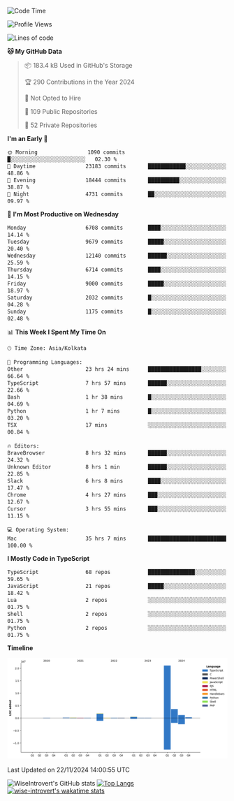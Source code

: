 <!--START_SECTION:waka-->
![Code Time](http://img.shields.io/badge/Code%20Time-1%2C881%20hrs%2025%20mins-blue)

![Profile Views](http://img.shields.io/badge/Profile%20Views-3-blue)

![Lines of code](https://img.shields.io/badge/From%20Hello%20World%20I%27ve%20Written-29.1%20million%20lines%20of%20code-blue)

**🐱 My GitHub Data** 

> 📦 183.4 kB Used in GitHub's Storage 
 > 
> 🏆 290 Contributions in the Year 2024
 > 
> 🚫 Not Opted to Hire
 > 
> 📜 109 Public Repositories 
 > 
> 🔑 52 Private Repositories 
 > 
**I'm an Early 🐤** 

```text
🌞 Morning                1090 commits        █░░░░░░░░░░░░░░░░░░░░░░░░   02.30 % 
🌆 Daytime                23183 commits       ████████████░░░░░░░░░░░░░   48.86 % 
🌃 Evening                18444 commits       ██████████░░░░░░░░░░░░░░░   38.87 % 
🌙 Night                  4731 commits        ██░░░░░░░░░░░░░░░░░░░░░░░   09.97 % 
```
📅 **I'm Most Productive on Wednesday** 

```text
Monday                   6708 commits        ████░░░░░░░░░░░░░░░░░░░░░   14.14 % 
Tuesday                  9679 commits        █████░░░░░░░░░░░░░░░░░░░░   20.40 % 
Wednesday                12140 commits       ██████░░░░░░░░░░░░░░░░░░░   25.59 % 
Thursday                 6714 commits        ████░░░░░░░░░░░░░░░░░░░░░   14.15 % 
Friday                   9000 commits        █████░░░░░░░░░░░░░░░░░░░░   18.97 % 
Saturday                 2032 commits        █░░░░░░░░░░░░░░░░░░░░░░░░   04.28 % 
Sunday                   1175 commits        █░░░░░░░░░░░░░░░░░░░░░░░░   02.48 % 
```


📊 **This Week I Spent My Time On** 

```text
🕑︎ Time Zone: Asia/Kolkata

💬 Programming Languages: 
Other                    23 hrs 24 mins      █████████████████░░░░░░░░   66.64 % 
TypeScript               7 hrs 57 mins       ██████░░░░░░░░░░░░░░░░░░░   22.66 % 
Bash                     1 hr 38 mins        █░░░░░░░░░░░░░░░░░░░░░░░░   04.69 % 
Python                   1 hr 7 mins         █░░░░░░░░░░░░░░░░░░░░░░░░   03.20 % 
TSX                      17 mins             ░░░░░░░░░░░░░░░░░░░░░░░░░   00.84 % 

🔥 Editors: 
BraveBrowser             8 hrs 32 mins       ██████░░░░░░░░░░░░░░░░░░░   24.32 % 
Unknown Editor           8 hrs 1 min         ██████░░░░░░░░░░░░░░░░░░░   22.85 % 
Slack                    6 hrs 8 mins        ████░░░░░░░░░░░░░░░░░░░░░   17.47 % 
Chrome                   4 hrs 27 mins       ███░░░░░░░░░░░░░░░░░░░░░░   12.67 % 
Cursor                   3 hrs 55 mins       ███░░░░░░░░░░░░░░░░░░░░░░   11.15 % 

💻 Operating System: 
Mac                      35 hrs 7 mins       █████████████████████████   100.00 % 
```

**I Mostly Code in TypeScript** 

```text
TypeScript               68 repos            ███████████████░░░░░░░░░░   59.65 % 
JavaScript               21 repos            █████░░░░░░░░░░░░░░░░░░░░   18.42 % 
Lua                      2 repos             ░░░░░░░░░░░░░░░░░░░░░░░░░   01.75 % 
Shell                    2 repos             ░░░░░░░░░░░░░░░░░░░░░░░░░   01.75 % 
Python                   2 repos             ░░░░░░░░░░░░░░░░░░░░░░░░░   01.75 % 
```



**Timeline**

![Lines of Code chart](https://raw.githubusercontent.com/wise-introvert/wise-introvert/master/assets/bar_graph.png)


 Last Updated on 22/11/2024 14:00:55 UTC
<!--END_SECTION:waka-->

![WiseIntrovert's GitHub stats](https://github-readme-stats.vercel.app/api?username=wise-introvert&count_private=true&show_icons=true)
[![Top Langs](https://github-readme-stats.vercel.app/api/top-langs/?username=wise-introvert&langs_count=10)](https://github.com/anuraghazra/github-readme-stats)
[![wise-introvert's wakatime stats](https://github-readme-stats.vercel.app/api/wakatime?username=wiseintrovert)](https://github.com/anuraghazra/github-readme-stats)
